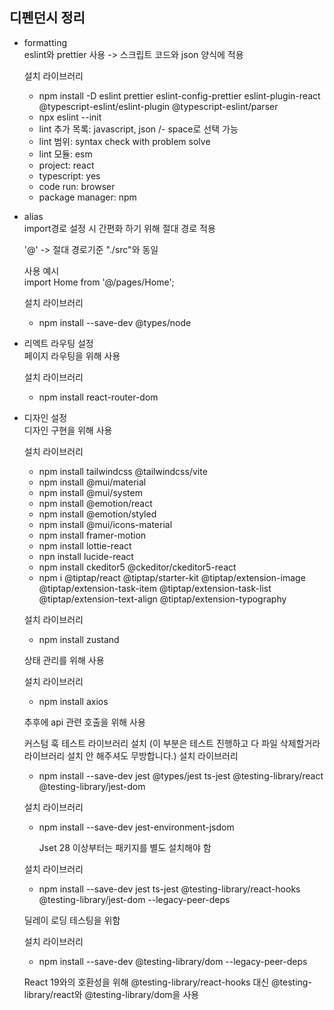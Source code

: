 ## 디펜던시 정리

- formatting  
  eslint와 prettier 사용 -> 스크립트 코드와 json 양식에 적용

  설치 라이브러리

  - npm install -D eslint prettier eslint-config-prettier eslint-plugin-react @typescript-eslint/eslint-plugin @typescript-eslint/parser
  - npx eslint --init
  - lint 추가 목록: javascript, json /- space로 선택 가능
  - lint 범위: syntax check with problem solve
  - lint 모듈: esm
  - project: react
  - typescript: yes
  - code run: browser
  - package manager: npm

- alias  
  import경로 설정 시 간편화 하기 위해 절대 경로 적용

  '@' -> 절대 경로기준 "./src"와 동일

  사용 예시  
  import Home from '@/pages/Home';

  설치 라이브러리

  - npm install --save-dev @types/node

- 리엑트 라우팅 설정  
  페이지 라우팅을 위해 사용

  설치 라이브러리

  - npm install react-router-dom

- 디자인 설정  
  디자인 구현을 위해 사용

  설치 라이브러리

  - npm install tailwindcss @tailwindcss/vite
  - npm install @mui/material
  - npm install @mui/system
  - npm install @emotion/react
  - npm install @emotion/styled
  - npm install @mui/icons-material
  - npm install framer-motion
  - npm install lottie-react
  - npn install lucide-react
  - npm install ckeditor5 @ckeditor/ckeditor5-react
  - npm i @tiptap/react @tiptap/starter-kit @tiptap/extension-image @tiptap/extension-task-item @tiptap/extension-task-list @tiptap/extension-text-align @tiptap/extension-typography

  
  설치 라이브러리

  - npm install zustand

  상태 관리를 위해 사용

  설치 라이브러리

  - npm install axios

  추후에 api 관련 호출을 위해 사용

  커스텀 훅 테스트 라이브러리 설치 (이 부분은 테스트 진행하고 다 파일 삭제할거라 라이브러리 설치 안 해주셔도 무방합니다.)
  설치 라이브러리

  - npm install --save-dev jest @types/jest ts-jest @testing-library/react @testing-library/jest-dom

  설치 라이브러리

  - npm install --save-dev jest-environment-jsdom

    Jset 28 이상부터는 패키지를 별도 설치해야 함

  설치 라이브러리

  - npm install --save-dev jest ts-jest @testing-library/react-hooks @testing-library/jest-dom --legacy-peer-deps

  딜레이 로딩 테스팅을 위함

  설치 라이브러리

  - npm install --save-dev @testing-library/dom --legacy-peer-deps

  React 19와의 호환성을 위해 @testing-library/react-hooks 대신 @testing-library/react와 @testing-library/dom을 사용
